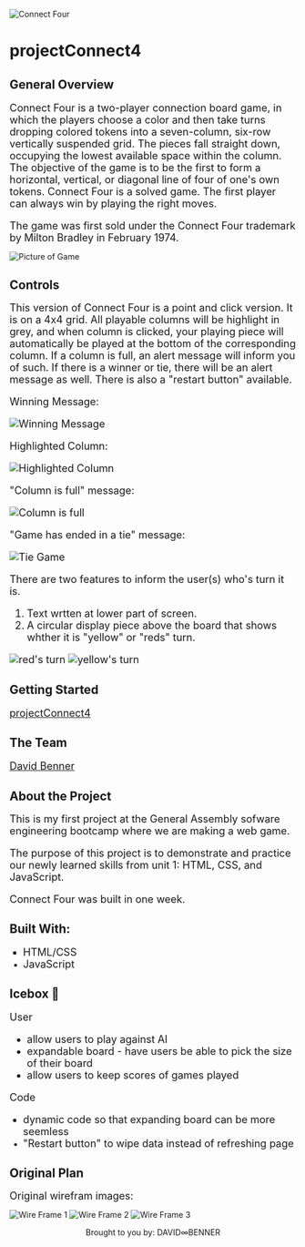 <p align="center">

![Connect Four](https://git.generalassemb.ly/davebenner14/projectConnect4/blob/main/In_game_photos/readme.jpeg)

# projectConnect4

</p>

## General Overview

<font size="4">

Connect Four is a two-player connection board game, in which the players choose a color and then take turns dropping colored tokens into a seven-column, six-row vertically suspended grid. The pieces fall straight down, occupying the lowest available space within the column. The objective of the game is to be the first to form a horizontal, vertical, or diagonal line of four of one's own tokens. Connect Four is a solved game. The first player can always win by playing the right moves.

The game was first sold under the Connect Four trademark by Milton Bradley in February 1974.
</font>

<p align="center">

![Picture of Game](https://git.generalassemb.ly/davebenner14/projectConnect4/blob/main/In_game_photos/screenshot1.png)

</p>

## Controls

<font size="4">
This version of Connect Four is a point and click version. It is on a 4x4 grid. All playable columns will be highlight in grey, and when column is clicked, your playing piece will automatically be played at the bottom of the corresponding column. If a column is full, an alert message will inform you of such. If there is a winner or tie, there will be an alert message as well. There is also a "restart button" available.

<p align="center">

Winning Message:

![Winning Message](https://git.generalassemb.ly/davebenner14/projectConnect4/blob/main/In_game_photos/screenshot2.png)

Highlighted Column:

![Highlighted Column](https://git.generalassemb.ly/davebenner14/projectConnect4/blob/main/In_game_photos/screenshot3.png)

"Column is full" message:

![Column is full](https://git.generalassemb.ly/davebenner14/projectConnect4/blob/main/In_game_photos/screenshot4.png)

"Game has ended in a tie" message:

![Tie Game](https://git.generalassemb.ly/davebenner14/projectConnect4/blob/main/In_game_photos/screenshot5.png)

</p>
There are two features to inform the user(s) who's turn it is.

1. Text wrtten at lower part of screen.
2. A circular display piece above the board that shows whther it is "yellow" or "reds" turn.

<p align="center">

![red's turn](https://git.generalassemb.ly/davebenner14/projectConnect4/blob/main/In_game_photos/screenshot6.png)
![yellow's turn](https://git.generalassemb.ly/davebenner14/projectConnect4/blob/main/In_game_photos/screenshot7.png)

</p>
</font>

## Getting Started

<font size="4">

[projectConnect4](https://projectConnect4.davidbenner1.repl.co)

</font>

## The Team

<font size="4">

[David Benner](https://github.com/davebenner14)

</font>

## About the Project

<font size="4">
This is my first project at the General Assembly sofware engineering bootcamp where we are making a web game.

The purpose of this project is to demonstrate and practice our newly learned skills from unit 1: HTML, CSS, and JavaScript.

Connect Four was built in one week.
</font>

## Built With:

<font size="4">

- HTML/CSS
- JavaScript
  </font>

## Icebox 🍦

<font size="4">
User

- allow users to play against AI
- expandable board - have users be able to pick the size of their board
- allow users to keep scores of games played

Code

- dynamic code so that expanding board can be more seemless
- "Restart button" to wipe data instead of refreshing page
  </font>

## Original Plan

<font size="4">
Original wirefram images:
</font>
<p align="center">

![Wire Frame 1](https://git.generalassemb.ly/davebenner14/projectConnect4/blob/main/Assets_wirefram/mockup1.png)
![Wire Frame 2](https://git.generalassemb.ly/davebenner14/projectConnect4/blob/main/Assets_wirefram/mockup2.png)
![Wire Frame 3](https://git.generalassemb.ly/davebenner14/projectConnect4/blob/main/Assets_wirefram/mockup3.png)

</p>

<p align="center">
Brought to you by:
                     DAVID∞BENNER
</p>
